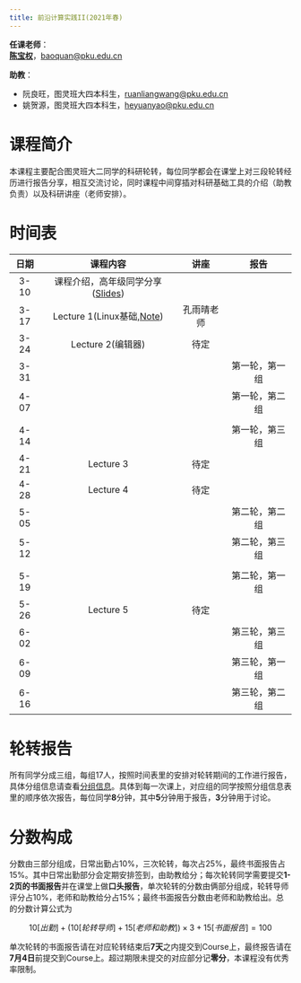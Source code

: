 ```yaml
---
title: 前沿计算实践II(2021年春)
---
```


**任课老师**：  
[**陈宝权**](http://cfcs.pku.edu.cn/baoquan/)，baoquan@pku.edu.cn

**助教**：

* 阮良旺，图灵班大四本科生，ruanliangwang@pku.edu.cn
* 姚贺源，图灵班大四本科生，heyuanyao@pku.edu.cn

# 课程简介

本课程主要配合图灵班大二同学的科研轮转，每位同学都会在课堂上对三段轮转经历进行报告分享，相互交流讨论，同时课程中间穿插对科研基础工具的介绍（助教负责）以及科研讲座（老师安排）。

# 时间表

|日期|课程内容|讲座|报告|
|:-:|:-:|:-:|:-:|
|3-10|课程介绍，高年级同学分享([Slides](./assets/sharing-slides.zip))|||
|3-17|Lecture 1(Linux基础,[Note](./html-gen/lecture-1.html))|孔雨晴老师||
|3-24|Lecture 2(编辑器)|待定||
|3-31|||第一轮，第一组|
|4-07|||第一轮，第二组|
|||||
|4-14|||第一轮，第三组|
|4-21|Lecture 3|待定||
|4-28|Lecture 4|待定||
|5-05|||第二轮，第二组|
|5-12|||第二轮，第三组|
|||||
|5-19|||第二轮，第一组|
|5-26|Lecture 5|待定||
|6-02|||第三轮，第三组|
|6-09|||第三轮，第一组|
|6-16|||第三轮，第二组|

# 轮转报告

所有同学分成三组，每组17人，按照时间表里的安排对轮转期间的工作进行报告，具体分组信息请查看[分组信息](./assets/group.xls)。具体到每一次课上，对应组的同学按照分组信息表里的顺序依次报告，每位同学**8**分钟，其中**5**分钟用于报告，**3**分钟用于讨论。

# 分数构成

分数由三部分组成，日常出勤占10%，三次轮转，每次占25%，最终书面报告占15%。其中日常出勤部分会定期安排签到，由助教给分；每次轮转同学需要提交**1-2页的书面报告**并在课堂上做**口头报告**，单次轮转的分数由俩部分组成，轮转导师评分占10%，老师和助教给分占15%；最终书面报告分数由老师和助教给出。总的分数计算公式为

$$10[出勤]+(10[轮转导师]+15[老师和助教])\times 3+15[书面报告]=100$$

单次轮转的书面报告请在对应轮转结束后**7天**之内提交到Course上，最终报告请在**7月4日**前提交到Course上。超过期限未提交的对应部分记**零分**，本课程没有优秀率限制。